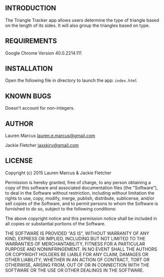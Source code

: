 INTRODUCTION
------------
The Triangle Tracker app allows users determine the type of triangle based on the length of its sides. It will also group the triangles based on type.

REQUIREMENTS
------------
Google Chrome Version 40.0.2214.111

INSTALLATION
------------

Open the following file in directory to launch the app:
`index.html`

KNOWN BUGS
---------
Doesn't account for non-integers.

AUTHOR
-------
Lauren Marcus
lauren.e.marcus@gmail.com

Jackie Fletcher
jaxskirv@gmail.com

LICENSE
-------

Copyright (c) 2015 Lauren Marcus & Jackie Fletcher

Permission is hereby granted, free of charge, to any person obtaining a copy of this software and associated documentation files (the "Software"), to deal in the Software without restriction, including without limitation the rights to use, copy, modify, merge, publish, distribute, sublicense, and/or sell copies of the Software, and to permit persons to whom the Software is furnished to do so, subject to the following conditions:

The above copyright notice and this permission notice shall be included in all copies or substantial portions of the Software.

THE SOFTWARE IS PROVIDED "AS IS", WITHOUT WARRANTY OF ANY KIND, EXPRESS OR IMPLIED, INCLUDING BUT NOT LIMITED TO THE WARRANTIES OF MERCHANTABILITY, FITNESS FOR A PARTICULAR PURPOSE AND NONINFRINGEMENT. IN NO EVENT SHALL THE AUTHORS OR COPYRIGHT HOLDERS BE LIABLE FOR ANY CLAIM, DAMAGES OR OTHER LIABILITY, WHETHER IN AN ACTION OF CONTRACT, TORT OR OTHERWISE, ARISING FROM, OUT OF OR IN CONNECTION WITH THE SOFTWARE OR THE USE OR OTHER DEALINGS IN THE SOFTWARE.
